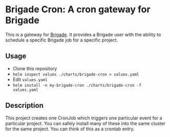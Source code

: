 # Brigade Cron: A cron gateway for Brigade

This is a gateway for [Brigade](https://brigade.sh). It provides a Brigade
user with the ability to schedule a specific Brigade job for a specific project.

## Usage

- Clone this repository
- `helm inspect values ./charts/brigade-cron > values.yaml`
- Edit `values.yaml`
- `helm install -n my-brigade-cron ./charts/brigade-cron -f values.yaml`

## Description

This project creates one CronJob which triggers one particular event for a particular
project. You can safely install many of these into the same cluster for the
same project. You can think of this as a crontab entry.



